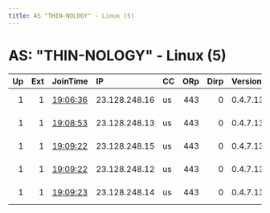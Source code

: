 ```yaml
---
title: AS "THIN-NOLOGY" - Linux (5)
---
```


# AS: "THIN-NOLOGY" - Linux (5)

|   Up |   Ext | JoinTime                                                                                              | IP            | CC   |   ORp |   Dirp | Version   | Contact                 | Nickname    |   eFamMembers |
|-----:|------:|:------------------------------------------------------------------------------------------------------|:--------------|:-----|------:|-------:|:----------|:------------------------|:------------|--------------:|
|    1 |     1 | [19:06:36](https://nusenu.github.io/OrNetStats/w/relay/D3E72638EB169F6BF0F73FD5B9E44DA59AF7C57F.html) | 23.128.248.16 | us   |   443 |      0 | 0.4.7.13  | ContactInfo email:abuse | StormyCloud |             7 |
|    1 |     1 | [19:08:53](https://nusenu.github.io/OrNetStats/w/relay/65BC1888C37516E31CBCF637EB517B161D2C5A9B.html) | 23.128.248.13 | us   |   443 |      0 | 0.4.7.13  | ContactInfo email:abuse | StormyCloud |             7 |
|    1 |     1 | [19:09:22](https://nusenu.github.io/OrNetStats/w/relay/071142126CED7AAE65D625CAD2EAE21D1B770B8C.html) | 23.128.248.15 | us   |   443 |      0 | 0.4.7.13  | ContactInfo email:abuse | StormyCloud |             7 |
|    1 |     1 | [19:09:22](https://nusenu.github.io/OrNetStats/w/relay/FD68811549AF27912C29FD63DA9FDD183D4536E8.html) | 23.128.248.12 | us   |   443 |      0 | 0.4.7.13  | ContactInfo email:abuse | StormyCloud |             7 |
|    1 |     1 | [19:09:23](https://nusenu.github.io/OrNetStats/w/relay/E9DD496172295F5651CCAA34128B2E1B516421DF.html) | 23.128.248.14 | us   |   443 |      0 | 0.4.7.13  | ContactInfo email:abuse | StormyCloud |             7 |

